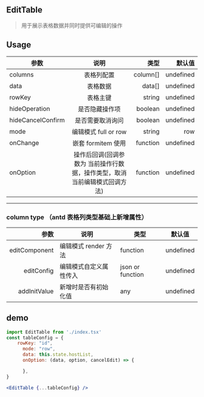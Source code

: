 ## EditTable

> 用于展示表格数据并同时提供可编辑的操作

## Usage

| 参数              |                                   说明                                    |     类型 |    默认值 |
| ----------------- | :-----------------------------------------------------------------------: | -------: | --------: |
| columns           |                                表格列配置                                 | column[] | undefined |
| data              |                                 表格数据                                  |   data[] | undefined |
| rowKey            |                                 表格主键                                  |   string | undefined |
| hideOperation     |                              是否隐藏操作项                               |  boolean | undefined |
| hideCancelConfirm |                             是否需要取消询问                              |  boolean | undefined |
| mode              |                           编辑模式 full or row                            |   string |       row |
| onChange          |                            嵌套 formitem 使用                             | function | undefined |
| onOption          | 操作后回调(回调参数为 当前操作行数据，操作类型，取消当前编辑模式回调方法) | function | undefined |

---

### column type （antd 表格列类型基础上新增属性）

|          参数 | 说明                   | 类型             | 默认值    |
| ------------: | ---------------------- | ---------------- | --------- |
| editComponent | 编辑模式 render 方法   | function         | undefined |
|    editConfig | 编辑模式自定义属性传入 | json or function | undefined |
|  addInitValue | 新增时是否有初始化值   | any              | undefined |

## demo

```jsx
import EditTable from './index.tsx'
const tableConfig = {
    rowKey: "id",
      mode: "row",
      data: this.state.hostList,
      onOption: (data, option, cancelEdit) => {

      },
}

<EditTable {...tableConfig} />

```
